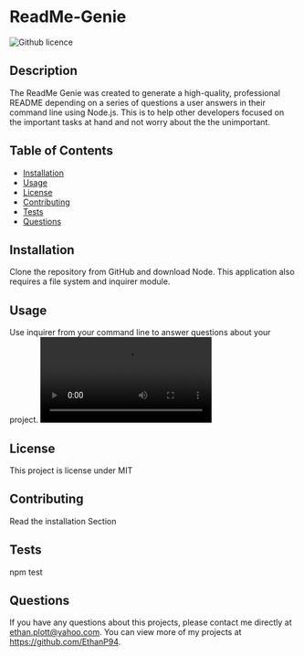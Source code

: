 # ReadMe-Genie
  ![Github licence](http://img.shields.io/badge/license-MIT-blue.svg)
  
  ## Description 
  The ReadMe Genie was created to generate a high-quality, professional README depending on a series of questions a user answers in their command line using Node.js. This is to help other developers focused on the important tasks at hand and not worry about the the unimportant. 
  ## Table of Contents
  * [Installation](#installation)
  * [Usage](#usage)
  * [License](#license)
  * [Contributing](#contributing)
  * [Tests](#tests)
  * [Questions](#questions)
  
  ## Installation 
  Clone the repository from GitHub and download Node. This application also requires a file system and inquirer module.
  ## Usage 
  Use inquirer from your command line to answer questions about your project.
  ![](./assets/ReadMe-Genie%20Demo.mp4)
  ## License 
  This project is license under MIT
  ## Contributing 
  Read the installation Section 
  ## Tests
  npm test
  ## Questions
  If you have any questions about this projects, please contact me directly at ethan.plott@yahoo.com. You can view more of my projects at https://github.com/EthanP94.

